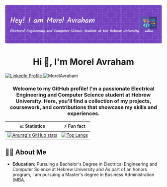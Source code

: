 ![Header](./MorelHeader.png)
<h1 align="center">Hi 👋, I'm Morel Avraham</h1>
<!--
![Profile Banner](./github-header-image.png) 
<h1 align="center">Hi 👋, I'm Morel Avraham</h1>
-->
<p align="left">
  <a href="https://www.linkedin.com/in/morel-avraham/">
    <img src="https://img.shields.io/badge/LinkedIn-Profile-informational?style=flat&logo=linkedin&logoColor=white&color=0D76A8" alt="LinkedIn Profile"/>
  </a>
  <img src="https://komarev.com/ghpvc/?username=MorelAvraham&label=Profile%20views&color=0e75b6&style=flat" alt="MorelAvraham" />
</p>

<h3 align="center">Welcome to my GitHub profile! I'm a passionate Electrical Engineering and Computer Science student at Hebrew University.
 Here, you'll find a collection of my projects, coursework, and contributions that showcase my skills and experiences.</h3>
 
| 📈 Statistics | ⚡ Fun fact |
|:---:|:---:|
| [![Anurag's GitHub stats](https://github-readme-stats.vercel.app/api?username=MorelAvraham&show_icons=true&count_private=true&card_width=500)](https://github.com/anuraghazra/github-readme-stats) | [![Top Langs](https://github-readme-stats.vercel.app/api/top-langs/?username=MorelAvraham&hide=jupyter%20notebook&layout=compact&langs_count=5&card_width=450)](https://github.com/anuraghazra/github-readme-stats) |

## 👨‍💼 About Me
- **Education:** Pursuing a Bachelor's Degree in Electrical Engineering and Computer Science at Hebrew University and As part of an honors program, I am pursuing a Master's degree in Business Administration (MBA.



